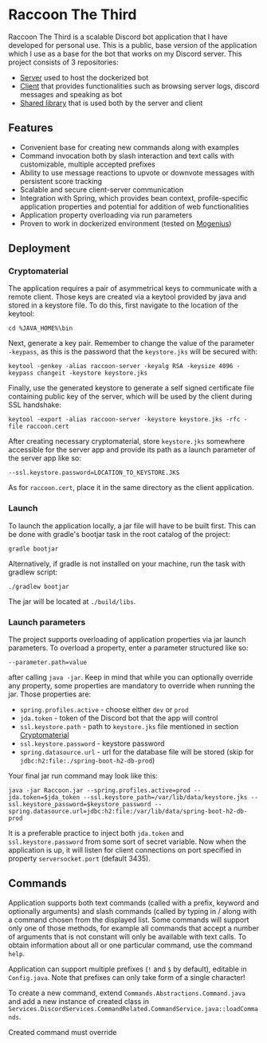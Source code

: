 # Raccoon The Third

Raccoon The Third is a scalable Discord bot application that I have developed for personal use. This is a public, base version of the application which I use as a base for the bot that works on my Discord server.
This project consists of 3 repositories:
- [Server](https://github.com/ksk98/RaccoonTheThird "Raccoon server") used to host the dockerized bot
- [Client](https://github.com/ksk98/RacoonClient "Raccoon client") that provides functionalities such as browsing server logs, discord messages and speaking as bot
- [Shared library](https://github.com/ksk98/RacoonShared "Raccoon shared") that is used both by the server and client

## Features
- Convenient base for creating new commands along with examples
- Command invocation both by slash interaction and text calls with customizable, multiple accepted prefixes
- Ability to use message reactions to upvote or downvote messages with persistent score tracking
- Scalable and secure client-server communication
- Integration with Spring, which provides bean context, profile-specific application properties and potential for addition of web functionalities
- Application property overloading via run parameters
- Proven to work in dockerized environment (tested on [Mogenius](https://mogenius.com))

## Deployment
### Cryptomaterial
The application requires a pair of asymmetrical keys to communicate with a remote client. Those keys are created via a keytool provided by java and stored in a keystore file. To do this, first navigate to the location of the keytool:
   ```
   cd %JAVA_HOME%\bin
   ```
Next, generate a key pair. Remember to change the value of the parameter `-keypass`, as this is the password that the `keystore.jks` will be secured with:
   ```
   keytool -genkey -alias raccoon-server -keyalg RSA -keysize 4096 -keypass changeit -keystore keystore.jks
   ```
Finally, use the generated keystore to generate a self signed certificate file containing public key of the server, which will be used by the client during SSL handshake:
   ```
   keytool -export -alias raccoon-server -keystore keystore.jks -rfc -file raccoon.cert
   ```
After creating necessary cryptomaterial, store `keystore.jks` somewhere accessible for the server app and provide its path as a launch parameter of the server app like so:
   ```
   --ssl.keystore.password=LOCATION_TO_KEYSTORE.JKS
   ```
As for `raccoon.cert`, place it in the same directory as the client application.

### Launch
To launch the application locally, a jar file will have to be built first. This can be done with gradle's bootjar task in the root catalog of the project:
   ```
   gradle bootjar
   ```
Alternatively, if gradle is not installed on your machine, run the task with gradlew script:
   ```
   ./gradlew bootjar
   ```
The jar will be located at `./build/libs`.

### Launch parameters
The project supports overloading of application properties via jar launch parameters.
To overload a property, enter a parameter structured like so:
   ```
   --parameter.path=value
   ```
after calling `java -jar`. Keep in mind that while you can optionally override any property, some properties are mandatory to override when running the jar.
Those properties are:
   - `spring.profiles.active` - choose either `dev` or `prod`
   - `jda.token` - token of the Discord bot that the app will control
   - `ssl.keystore.path` - path to `keystore.jks` file mentioned in section [Cryptomaterial](#cryptomaterial)
   - `ssl.keystore.password` - keystore password
   - `spring.datasource.url` - url for the database file will be stored (skip for `jdbc:h2:file:./spring-boot-h2-db-prod`)
   
Your final jar run command may look like this:
   ```
   java -jar Raccoon.jar --spring.profiles.active=prod --jda.token=$jda_token --ssl.keystore_path=/var/lib/data/keystore.jks --ssl.keystore_password=$keystore_password --spring.datasource.url=jdbc:h2:file:/var/lib/data/spring-boot-h2-db-prod
   ```
It is a preferable practice to inject both `jda.token` and `ssl.keystore.password` from some sort of secret variable.
Now when the application is up, it will listen for client connections on port specified in property `serversocket.port` (default 3435).


## Commands
Application supports both text commands (called with a prefix, keyword and optionally arguments) and slash commands (called by typing in / along with a command chosen from the displayed list.
Some commands will support only one of those methods, for example all commands that accept a number of arguments that is not constant will only be available with text calls. To obtain information about all or one particular command, use the command `help`.

Application can support multiple prefixes (`!` and `$` by default), editable in `Config.java`. Note that prefixes can only take form of a single character!

To create a new command, extend `Commands.Abstractions.Command.java` and add a new instance of created class in `Services.DiscordServices.CommandRelated.CommandService.java::loadCommands`. 

Created command must override 
